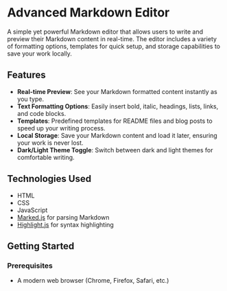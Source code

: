 # Advanced Markdown Editor

A simple yet powerful Markdown editor that allows users to write and preview their Markdown content in real-time. The editor includes a variety of formatting options, templates for quick setup, and storage capabilities to save your work locally.

## Features

- **Real-time Preview**: See your Markdown formatted content instantly as you type.
- **Text Formatting Options**: Easily insert bold, italic, headings, lists, links, and code blocks.
- **Templates**: Predefined templates for README files and blog posts to speed up your writing process.
- **Local Storage**: Save your Markdown content and load it later, ensuring your work is never lost.
- **Dark/Light Theme Toggle**: Switch between dark and light themes for comfortable writing.

## Technologies Used

- HTML
- CSS
- JavaScript
- [Marked.js](https://marked.js.org/) for parsing Markdown
- [Highlight.js](https://highlightjs.org/) for syntax highlighting

## Getting Started

### Prerequisites

- A modern web browser (Chrome, Firefox, Safari, etc.)
